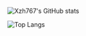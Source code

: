 ![Xzh767's GitHub stats](https://github-readme-stats.vercel.app/api?username=xzh767)

![Top Langs](https://github-readme-stats.vercel.app/api/top-langs/?username=xzh767&layout=compact)
